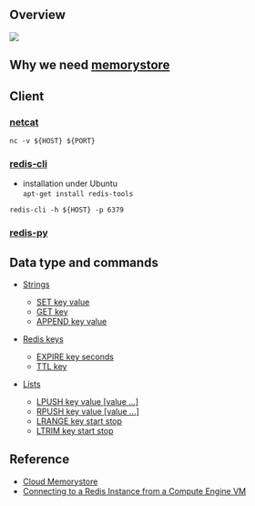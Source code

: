 ## Overview
![](https://drive.google.com/uc?id=1vpKtOSOKpR1yBDXW1_BWCxzfo2GX2U9h)

## Why we need [memorystore](https://cloud.google.com/memorystore/)


## Client

### [netcat](https://en.wikipedia.org/wiki/Netcat)
`nc -v ${HOST} ${PORT}`

### [redis-cli](https://redis.io/topics/rediscli)
* installation under Ubuntu  
  `apt-get install redis-tools`
  
`redis-cli -h ${HOST} -p 6379`

### [redis-py](https://github.com/andymccurdy/redis-py)

## Data type and commands
* [Strings](https://redis.io/topics/data-types#strings)
  * [SET key value](https://redis.io/commands/set)
  * [GET key](https://redis.io/commands/get)
  * [APPEND key value](https://redis.io/commands/append)
  
* [Redis keys](https://redis.io/topics/data-types-intro#redis-keys)
  * [EXPIRE key seconds](https://redis.io/commands/expire)
  * [TTL key](https://redis.io/commands/ttl)
* [Lists](https://redis.io/topics/data-types#lists)
  * [LPUSH key value [value ...]](https://redis.io/commands/lpush)
  * [RPUSH key value [value ...]](https://redis.io/commands/rpush)
  * [LRANGE key start stop](https://redis.io/commands/lrange)
  * [LTRIM key start stop](https://redis.io/commands/ltrim)

## Reference
* [Cloud Memorystore](https://cloud.google.com/memorystore/)
* [Connecting to a Redis Instance from a Compute Engine VM](https://cloud.google.com/memorystore/docs/redis/connect-redis-instance-gce)

